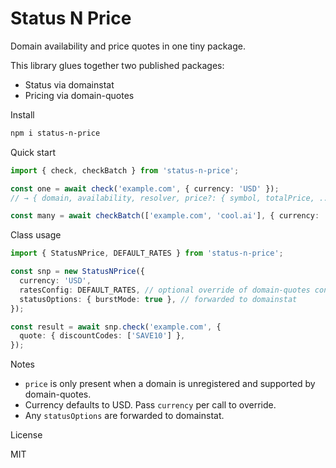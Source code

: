 # Status N Price

Domain availability and price quotes in one tiny package.

This library glues together two published packages:
- Status via domainstat
- Pricing via domain-quotes

Install

```bash
npm i status-n-price
```

Quick start

```ts
import { check, checkBatch } from 'status-n-price';

const one = await check('example.com', { currency: 'USD' });
// → { domain, availability, resolver, price?: { symbol, totalPrice, ... } }

const many = await checkBatch(['example.com', 'cool.ai'], { currency: 'EUR' });
```

Class usage

```ts
import { StatusNPrice, DEFAULT_RATES } from 'status-n-price';

const snp = new StatusNPrice({
  currency: 'USD',
  ratesConfig: DEFAULT_RATES, // optional override of domain-quotes config
  statusOptions: { burstMode: true }, // forwarded to domainstat
});

const result = await snp.check('example.com', {
  quote: { discountCodes: ['SAVE10'] },
});
```

Notes

- `price` is only present when a domain is unregistered and supported by domain-quotes.
- Currency defaults to USD. Pass `currency` per call to override.
- Any `statusOptions` are forwarded to domainstat.

License

MIT

